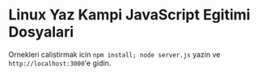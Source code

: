 # Linux Yaz Kampi JavaScript Egitimi Dosyalari

Ornekleri calistirmak icin `npm install; node server.js` yazin ve `http://localhost:3000`'e gidin.


